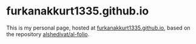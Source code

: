 # furkanakkurt1335.github.io

This is my personal page, hosted at [furkanakkurt1335.github.io](https://furkanakkurt1335.github.io), based on the repository [alshedivat/al-folio](https://github.com/alshedivat/al-folio).